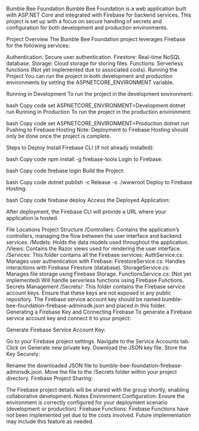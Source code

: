 Bumble Bee Foundation
Bumble Bee Foundation is a web application built with ASP.NET Core and integrated with Firebase for backend services. This project is set up with a focus on secure handling of secrets and configuration for both development and production environments.

Project Overview
The Bumble Bee Foundation project leverages Firebase for the following services:

Authentication: Secure user authentication.
Firestore: Real-time NoSQL database.
Storage: Cloud storage for storing files.
Functions: Serverless functions (Not yet implemented due to associated costs).
Running the Project
You can run the project in both development and production environments by setting the ASPNETCORE_ENVIRONMENT variable.

Running in Development
To run the project in the development environment:

bash
Copy code
set ASPNETCORE_ENVIRONMENT=Development
dotnet run
Running in Production
To run the project in the production environment:

bash
Copy code
set ASPNETCORE_ENVIRONMENT=Production
dotnet run
Pushing to Firebase Hosting
Note: Deployment to Firebase Hosting should only be done once the project is complete.

Steps to Deploy
Install Firebase CLI (if not already installed):

bash
Copy code
npm install -g firebase-tools
Login to Firebase:

bash
Copy code
firebase login
Build the Project:

bash
Copy code
dotnet publish -c Release -o ./wwwroot
Deploy to Firebase Hosting:

bash
Copy code
firebase deploy
Access the Deployed Application:

After deployment, the Firebase CLI will provide a URL where your application is hosted.

File Locations
Project Structure
/Controllers: Contains the application’s controllers, managing the flow between the user interface and backend services.
/Models: Holds the data models used throughout the application.
/Views: Contains the Razor views used for rendering the user interface.
/Services: This folder contains all the Firebase services:
AuthService.cs: Manages user authentication with Firebase.
FirestoreService.cs: Handles interactions with Firebase Firestore (database).
StorageService.cs: Manages file storage using Firebase Storage.
FunctionsService.cs: (Not yet implemented) Will handle serverless functions using Firebase Functions.
Secrets Management
/Secrets/: This folder contains the Firebase service account keys. Ensure that these keys are not exposed in any public repository.
The Firebase service account key should be named bumble-bee-foundation-firebase-adminsdk.json and placed in this folder.
Generating a Firebase Key and Connecting Firebase
To generate a Firebase service account key and connect it to your project:

Generate Firebase Service Account Key:

Go to your Firebase project settings.
Navigate to the Service Accounts tab.
Click on Generate new private key.
Download the JSON key file.
Store the Key Securely:

Rename the downloaded JSON file to bumble-bee-foundation-firebase-adminsdk.json.
Move the file to the /Secrets folder within your project directory.
Firebase Project Sharing:

The Firebase project details will be shared with the group shortly, enabling collaborative development.
Notes
Environment Configuration: Ensure the environment is correctly configured for your deployment scenario (development or production).
Firebase Functions: Firebase Functions have not been implemented yet due to the costs involved. Future implementation may include this feature as needed.